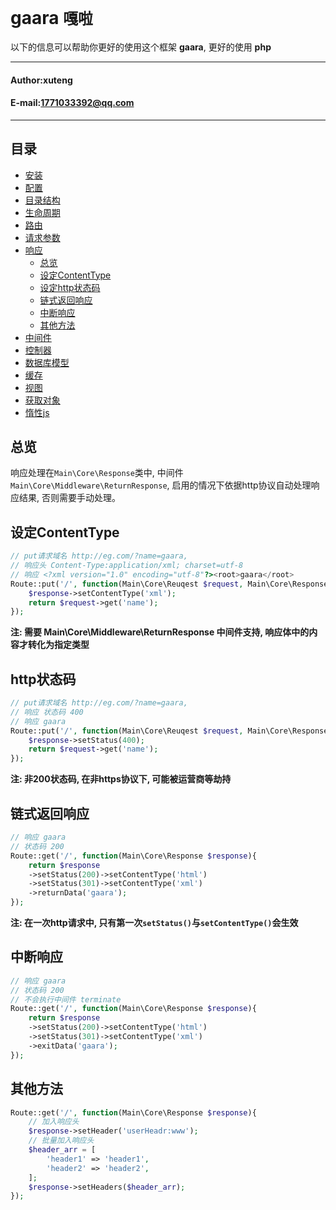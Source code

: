 **gaara** `嘎啦`
==========================
以下的信息可以帮助你更好的使用这个框架 **gaara**, 更好的使用 **php**
****
#### Author:xuteng
#### E-mail:1771033392@qq.com
****
## 目录
* [安装](/helper/install.md)
* [配置](/helper/configure.md)
* [目录结构](/helper/catalog.md)
* [生命周期](/helper/cycle.md)
* [路由](/helper/route.md)
* [请求参数](/helper/request.md)
* [响应](/helper/response.md)
    * [总览](#总览)
    * [设定ContentType](#设定ContentType)
    * [设定http状态码](#设定http状态码)
    * [链式返回响应](#链式返回响应)
    * [中断响应](#中断响应)
    * [其他方法](#其他方法)
* [中间件](/helper/middleware.md)
* [控制器](/helper/controller.md)
* [数据库模型](/helper/model.md)
* [缓存](/helper/cache.md)
* [视图](/helper/view.md)
* [获取对象](/helper/getobj.md)
* [惰性js](/helper/inertjs.md)

## 总览

响应处理在`Main\Core\Response`类中, 中间件`Main\Core\Middleware\ReturnResponse`, 启用的情况下依据http协议自动处理响应结果, 否则需要手动处理。

## 设定ContentType

```php
// put请求域名 http://eg.com/?name=gaara, 
// 响应头 Content-Type:application/xml; charset=utf-8
// 响应 <?xml version="1.0" encoding="utf-8"?><root>gaara</root> 
Route::put('/', function(Main\Core\Reuqest $request, Main\Core\Response $response){
    $response->setContentType('xml');
    return $request->get('name');
});
```
**注: 需要 Main\Core\Middleware\ReturnResponse 中间件支持, 响应体中的内容才转化为指定类型**

## http状态码

```php
// put请求域名 http://eg.com/?name=gaara, 
// 响应 状态码 400
// 响应 gaara 
Route::put('/', function(Main\Core\Reuqest $request, Main\Core\Response $response){
    $response->setStatus(400);
    return $request->get('name');
});
```
**注: 非200状态码, 在非https协议下, 可能被运营商等劫持**

## 链式返回响应

```php
// 响应 gaara 
// 状态码 200
Route::get('/', function(Main\Core\Response $response){
    return $response
    ->setStatus(200)->setContentType('html')
    ->setStatus(301)->setContentType('xml')
    ->returnData('gaara');
});
```
**注: 在一次http请求中, 只有第一次`setStatus()`与`setContentType()`会生效**

## 中断响应

```php
// 响应 gaara 
// 状态码 200
// 不会执行中间件 terminate
Route::get('/', function(Main\Core\Response $response){
    return $response
    ->setStatus(200)->setContentType('html')
    ->setStatus(301)->setContentType('xml')
    ->exitData('gaara');
});
```

## 其他方法

```php
Route::get('/', function(Main\Core\Response $response){
    // 加入响应头
    $response->setHeader('userHeadr:www');
    // 批量加入响应头
    $header_arr = [
        'header1' => 'header1',
        'header2' => 'header2',
    ];
    $response->setHeaders($header_arr);
});
```
